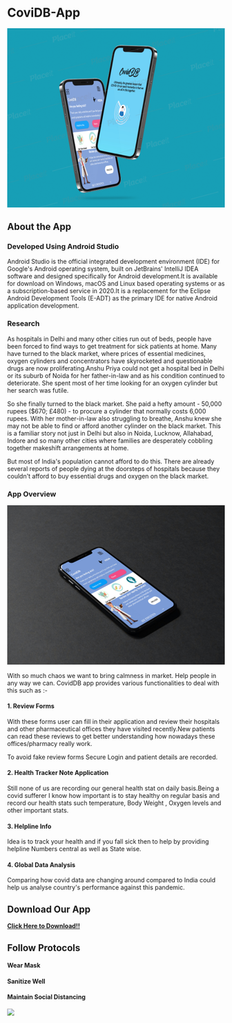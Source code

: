 # CoviDB-App

![](app/src/main/res/mipmap-xxxhdpi/Capture1.PNG)


## About the App
### Developed Using Android Studio
Android Studio is the official integrated development environment (IDE) for Google's Android operating system, built on JetBrains' IntelliJ IDEA software and designed specifically for Android development.It is available for download on Windows, macOS and Linux based operating systems or as a subscription-based service in 2020.It is a replacement for the Eclipse Android Development Tools (E-ADT) as the primary IDE for native Android application development.
### Research
As hospitals in Delhi and many other cities run out of beds, people have been forced to find ways to get treatment for sick patients at home. Many have turned to the black market, where prices of essential medicines, oxygen cylinders and concentrators have skyrocketed and questionable drugs are now proliferating.Anshu Priya could not get a hospital bed in Delhi or its suburb of Noida for her father-in-law and as his condition continued to deteriorate. She spent most of her time looking for an oxygen cylinder but her search was futile.

So she finally turned to the black market. She paid a hefty amount - 50,000 rupees ($670; £480) - to procure a cylinder that normally costs 6,000 rupees. With her mother-in-law also struggling to breathe, Anshu knew she may not be able to find or afford another cylinder on the black market.
This is a familiar story not just in Delhi but also in Noida, Lucknow, Allahabad, Indore and so many other cities where families are desperately cobbling together makeshift arrangements at home.

But most of India's population cannot afford to do this. There are already several reports of people dying at the doorsteps of hospitals because they couldn't afford to buy essential drugs and oxygen on the black market.

### App Overview
![](app/src/main/res/mipmap-xxxhdpi/smartmockups_kp9bjp1y.jpg)

With so much chaos we want to bring calmness in market. Help people in any way we can. CovidDB app provides various functionalities to deal with this such as :-

#### 1. Review Forms
With these forms user can fill in their application and review their hospitals and other pharmaceutical offices they have visited recently.New patients can read these reviews to get better understanding how nowadays these offices/pharmacy really work.

To avoid fake review forms Secure Login and patient details are recorded.

#### 2. Health Tracker Note Application
Still none of us are recording our general health stat on daily basis.Being a covid sufferer I know how important is to stay healthy on regular basis and record our health stats such temperature, Body Weight , Oxygen levels and other important stats. 

#### 3. Helpline Info
Idea is to track your health and if you fall sick then to help by providing helpline Numbers central as well as State wise.

#### 4. Global Data Analysis
Comparing how covid data are changing around compared to India could help us analyse country's performance against this pandemic.


## Download Our App

<a href='https://drive.google.com/uc?export=download&id=1_84WM_VFDYBkuSWnDtLvGCNGVxqgaf3R'><b>Click Here to Download!!</b></a>

## Follow Protocols
#### Wear Mask
#### Sanitize Well
#### Maintain Social Distancing

![](app/src/main/res/mipmap-xxxhdpi/smartmockups_kp84g98c.jpg)

